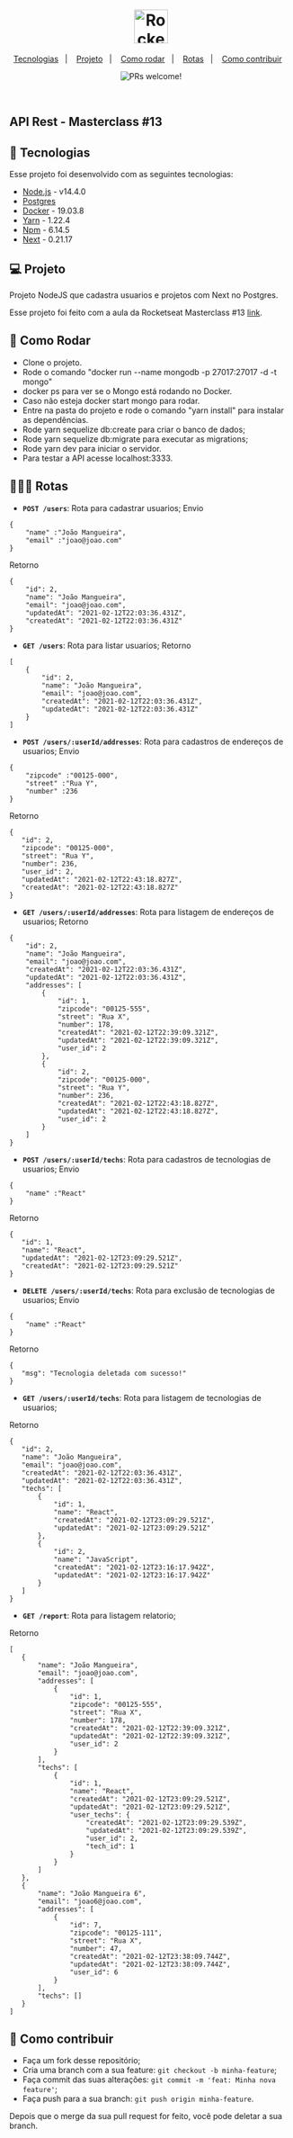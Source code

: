 <h1 align="center">
    <img alt="Rocketseat" title="Rocketseat" src=".github/rocketseat.png" width="60px" />
</h1>

<p align="center">
  <a href="#rocket-tecnologias">Tecnologias</a>&nbsp;&nbsp;&nbsp;|&nbsp;&nbsp;&nbsp;
  <a href="#-projeto">Projeto</a>&nbsp;&nbsp;&nbsp;|&nbsp;&nbsp;&nbsp;
  <a href="#-como-rodar">Como rodar</a>&nbsp;&nbsp;&nbsp;|&nbsp;&nbsp;&nbsp;
  <a href="#-rotas">Rotas</a>&nbsp;&nbsp;&nbsp;|&nbsp;&nbsp;&nbsp;
  <a href="#-como-contribuir">Como contribuir</a>&nbsp;&nbsp;&nbsp;
</p>

<p align="center">
 <img src="https://img.shields.io/static/v1?label=PRs&message=welcome&color=7159c1&labelColor=000000" alt="PRs welcome!" />

</p>

<br>

## API Rest - Masterclass #13

## 🚀 Tecnologias

Esse projeto foi desenvolvido com as seguintes tecnologias:

- [Node.js](https://nodejs.org/en/) - v14.4.0
- [Postgres](https://www.postgresql.org/)
- [Docker](https://www.docker.com/) - 19.03.8
- [Yarn](https://yarnpkg.com/) - 1.22.4
- [Npm](https://www.npmjs.com/) - 6.14.5
- [Next](https://nextjs.org/docs) - 0.21.17


## 💻 Projeto

Projeto NodeJS que cadastra usuarios e projetos com Next no Postgres.

Esse projeto foi feito com a aula da Rocketseat Masterclass #13 [link](https://www.youtube.com/watch?v=U7GjS3FuSkA).

## 🚀 Como Rodar

- Clone o projeto.
- Rode o comando "docker run --name mongodb -p 27017:27017 -d -t mongo"
- docker ps para ver se o Mongo está rodando no Docker.
- Caso não esteja docker start mongo para rodar.
- Entre na pasta do projeto e rode o comando "yarn install" para instalar as dependências.
- Rode yarn sequelize db:create para criar o banco de dados;
- Rode yarn sequelize db:migrate para executar as migrations;
- Rode yarn dev para iniciar o servidor.
- Para testar a API acesse localhost:3333.

## 👩🏿‍💻 Rotas

- **`POST /users`**: Rota para cadastrar usuarios;
Envio
```
{
    "name" :"João Mangueira",
    "email" :"joao@joao.com"
}
```

Retorno
```
{
    "id": 2,
    "name": "João Mangueira",
    "email": "joao@joao.com",
    "updatedAt": "2021-02-12T22:03:36.431Z",
    "createdAt": "2021-02-12T22:03:36.431Z"
}
```

- **`GET /users`**: Rota para listar usuarios;
Retorno
```
[
    {
        "id": 2,
        "name": "João Mangueira",
        "email": "joao@joao.com",
        "createdAt": "2021-02-12T22:03:36.431Z",
        "updatedAt": "2021-02-12T22:03:36.431Z"
    }
]
```

- **`POST /users/:userId/addresses`**: Rota para cadastros de endereços de usuarios;
Envio
```
{
    "zipcode" :"00125-000",
    "street" :"Rua Y",
    "number" :236
}
```
 
 Retorno
 ```
{
    "id": 2,
    "zipcode": "00125-000",
    "street": "Rua Y",
    "number": 236,
    "user_id": 2,
    "updatedAt": "2021-02-12T22:43:18.827Z",
    "createdAt": "2021-02-12T22:43:18.827Z"
}
```

- **`GET /users/:userId/addresses`**: Rota para listagem de endereços de usuarios;
Retorno
```
{
    "id": 2,
    "name": "João Mangueira",
    "email": "joao@joao.com",
    "createdAt": "2021-02-12T22:03:36.431Z",
    "updatedAt": "2021-02-12T22:03:36.431Z",
    "addresses": [
        {
            "id": 1,
            "zipcode": "00125-555",
            "street": "Rua X",
            "number": 178,
            "createdAt": "2021-02-12T22:39:09.321Z",
            "updatedAt": "2021-02-12T22:39:09.321Z",
            "user_id": 2
        },
        {
            "id": 2,
            "zipcode": "00125-000",
            "street": "Rua Y",
            "number": 236,
            "createdAt": "2021-02-12T22:43:18.827Z",
            "updatedAt": "2021-02-12T22:43:18.827Z",
            "user_id": 2
        }
    ]
}
```
- **`POST /users/:userId/techs`**: Rota para cadastros de tecnologias de usuarios;
Envio
```
{
    "name" :"React"
}
```
 
 Retorno
 ```
{
    "id": 1,
    "name": "React",
    "updatedAt": "2021-02-12T23:09:29.521Z",
    "createdAt": "2021-02-12T23:09:29.521Z"
}
```

- **`DELETE /users/:userId/techs`**: Rota para exclusão de tecnologias de usuarios;
Envio
```
{
    "name" :"React"
}
```
 
 Retorno
 ```
{
    "msg": "Tecnologia deletada com sucesso!"
}
```

- **`GET /users/:userId/techs`**: Rota para listagem de tecnologias de usuarios;
 
Retorno
 ```
{
    "id": 2,
    "name": "João Mangueira",
    "email": "joao@joao.com",
    "createdAt": "2021-02-12T22:03:36.431Z",
    "updatedAt": "2021-02-12T22:03:36.431Z",
    "techs": [
        {
            "id": 1,
            "name": "React",
            "createdAt": "2021-02-12T23:09:29.521Z",
            "updatedAt": "2021-02-12T23:09:29.521Z"
        },
        {
            "id": 2,
            "name": "JavaScript",
            "createdAt": "2021-02-12T23:16:17.942Z",
            "updatedAt": "2021-02-12T23:16:17.942Z"
        }
    ]
}
```

- **`GET /report`**: Rota para listagem relatorio;
 
Retorno
 ```
[
    {
        "name": "João Mangueira",
        "email": "joao@joao.com",
        "addresses": [
            {
                "id": 1,
                "zipcode": "00125-555",
                "street": "Rua X",
                "number": 178,
                "createdAt": "2021-02-12T22:39:09.321Z",
                "updatedAt": "2021-02-12T22:39:09.321Z",
                "user_id": 2
            }
        ],
        "techs": [
            {
                "id": 1,
                "name": "React",
                "createdAt": "2021-02-12T23:09:29.521Z",
                "updatedAt": "2021-02-12T23:09:29.521Z",
                "user_techs": {
                    "createdAt": "2021-02-12T23:09:29.539Z",
                    "updatedAt": "2021-02-12T23:09:29.539Z",
                    "user_id": 2,
                    "tech_id": 1
                }
            }
        ]
    },
    {
        "name": "João Mangueira 6",
        "email": "joao6@joao.com",
        "addresses": [
            {
                "id": 7,
                "zipcode": "00125-111",
                "street": "Rua X",
                "number": 47,
                "createdAt": "2021-02-12T23:38:09.744Z",
                "updatedAt": "2021-02-12T23:38:09.744Z",
                "user_id": 6
            }
        ],
        "techs": []
    }
]
```

## 🤔 Como contribuir

- Faça um fork desse repositório;
- Cria uma branch com a sua feature: `git checkout -b minha-feature`;
- Faça commit das suas alterações: `git commit -m 'feat: Minha nova feature'`;
- Faça push para a sua branch: `git push origin minha-feature`.

Depois que o merge da sua pull request for feito, você pode deletar a sua branch.


